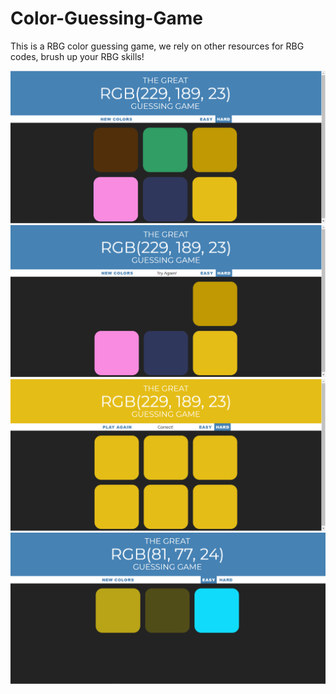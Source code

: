# Color-Guessing-Game

This is a RBG color guessing game, we rely on other resources for RBG codes, brush up your RBG skills!

<img src="Images/img1.png">
<img src="Images/img2.png">
<img src="Images/img3.png">
<img src="Images/img4.png">
